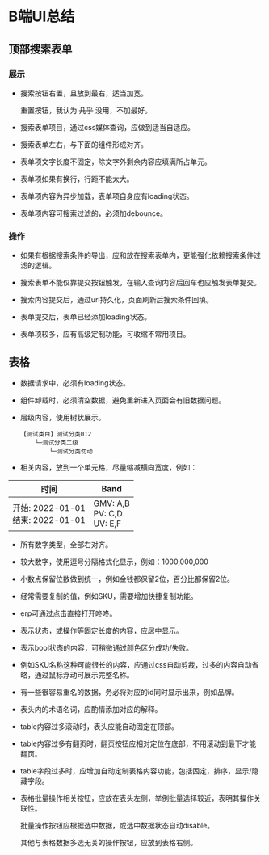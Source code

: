 # B端UI总结

## 顶部搜索表单

### 展示

* 搜索按钮右置，且放到最右，适当加宽。

    重置按钮，我认为 ~~几乎~~ 没用，不加最好。

* 搜索表单项目，通过css媒体查询，应做到适当自适应。

* 搜索表单左右，与下面的组件形成对齐。

* 表单项文字长度不固定，除文字外剩余内容应填满所占单元。

* 表单项如果有换行，行距不能太大。

* 表单项内容为异步加载，表单项自身应有loading状态。

* 表单项内容可搜索过滤的，必须加debounce。

### 操作

* 如果有根据搜索条件的导出，应和放在搜索表单内，更能强化依赖搜索条件过滤的逻辑。

* 搜索表单不能仅靠提交按钮触发，在输入查询内容后回车也应触发表单提交。

* 搜索内容提交后，通过url持久化，页面刷新后搜索条件回填。

* 表单提交后，表单已经添加loading状态。

* 表单项较多，应有高级定制功能，可收缩不常用项目。

## 表格

* 数据请求中，必须有loading状态。

* 组件卸载时，必须清空数据，避免重新进入页面会有旧数据问题。

* 层级内容，使用树状展示。

    ```text
    【测试类目】测试分类012
        └─测试分类二级
            └─测试分类勿动
    ```

* 相关内容，放到一个单元格，尽量缩减横向宽度，例如：

| 时间 | Band |
| --- | --- |
| 开始: 2022-01-01<br />结束: 2022-01-01 | GMV: A,B<br />PV: C,D<br />UV: E,F |

* 所有数字类型，全部右对齐。

* 较大数字，使用逗号分隔格式化显示，例如：1000,000,000

* 小数点保留位数做到统一，例如金钱都保留2位，百分比都保留2位。

* 经常需要复制的值，例如SKU，需要增加快捷复制功能。

* erp可通过点击直接打开咚咚。

* 表示状态，或操作等固定长度的内容，应居中显示。

* 表示bool状态的内容，可稍微通过颜色区分成功/失败。

* 例如SKU名称这种可能很长的内容，应通过css自动剪裁，过多的内容自动省略，通过鼠标浮动可展示完整名称。

* 有一些很容易重名的数据，务必将对应的id同时显示出来，例如品牌。

* 表头内的术语名词，应酌情添加对应的解释。

* table内容过多滚动时，表头应能自动固定在顶部。

* table内容过多有翻页时，翻页按钮应相对定位在底部，不用滚动到最下才能翻页。

* table字段过多时，应增加自动定制表格内容功能，包括固定，排序，显示/隐藏字段。

* 表格批量操作相关按钮，应放在表头左侧，举例批量选择较近，表明其操作关联性。

    批量操作按钮应根据选中数据，或选中数据状态自动disable。

    其他与表格数据多选无关的操作按钮，应放到表格右侧。
